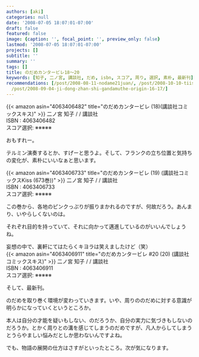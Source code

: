 ```yaml
---
authors: [aki]
categories: null
date: '2008-07-05 18:07:01-07:00'
draft: false
featured: false
image: {caption: '', focal_point: '', preview_only: false}
lastmod: '2008-07-05 18:07:01-07:00'
projects: []
subtitle: ''
summary: ''
tags: []
title: のだめカンタービレ18〜20
keywords: [知子, 二ノ宮, 講談社, だめ, isbn, スコア, 周り, 選択, 素朴, 最新刊]
recommendations: [/post/2008-08-11-nodame21juan/, /post/2008-10-10-tiisanatiisanawang-yang/,
  /post/2008-09-04-ji-dong-zhan-shi-gandamuthe-origin-16-17/]
---
```


{{< amazon asin="4063406482" title="のだめカンタービレ (18)(講談社コミックスキス)" >}}
二ノ宮 知子 / / 講談社  
ISBN : 4063406482  
スコア選択: ※※※※※  
  
おもすれー。  
  
テルミン演奏するとか、すげーと思うよ。そして、フランクの立ち位置と気持ちの変化が、素朴にいいなぁと思います。  
  
 {{< amazon asin="4063406733" title="のだめカンタービレ (19) (講談社コミックスKiss (673巻))" >}}
二ノ宮 知子 / / 講談社  
ISBN : 4063406733  
スコア選択: ※※※※※  
  
この巻から、各地のピンクっぷりが振りまかれるのですが、何故だろう。あんまり、いやらしくないのは。  
  
それぞれ目的を持っていて、それに向かって邁進しているのがいいんでしょうね。  
  
妄想の中で、裏軒にてはたらくキヨラは笑えましたけど（笑）  
 {{< amazon asin="4063406911" title="のだめカンタービレ #20 (20) (講談社コミックスキス)" >}}
二ノ宮 知子 / / 講談社  
ISBN : 4063406911  
スコア選択: ※※※※※  
  
そして、最新刊。  
  
のだめを取り巻く環境が変わっていきます。いや、周りののだめに対する意識が明らかになっていくというところか。  
  
本人は自分の才能を疑いもしない、のだろうか、自分の実力に気づきもしないのだろうか。とかく周りとの溝を感じてしまうのだめですが、凡人からしてしまうとうらやましい悩みだとしか思わないんですよね。  
  
でも、物語の展開の仕方はさすがといったところ。次が気になります。